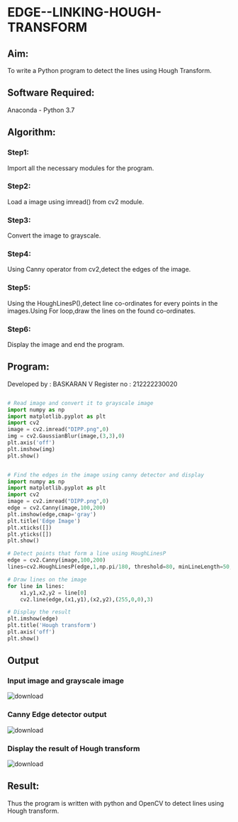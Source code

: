 # EDGE--LINKING-HOUGH-TRANSFORM
## Aim:
To write a Python program to detect the lines using Hough Transform.

## Software Required:
Anaconda - Python 3.7

## Algorithm:
### Step1:
Import all the necessary modules for the program.
### Step2:
Load a image using imread() from cv2 module.
### Step3:
Convert the image to grayscale.
### Step4:
Using Canny operator from cv2,detect the edges of the image.
### Step5:
Using the HoughLinesP(),detect line co-ordinates for every points in the images.Using For loop,draw the lines on the found co-ordinates.
### Step6:
Display the image and end the program.
## Program:
Developed by : BASKARAN V
Register no : 212222230020
```Python

# Read image and convert it to grayscale image
import numpy as np
import matplotlib.pyplot as plt
import cv2
image = cv2.imread("DIPP.png",0)
img = cv2.GaussianBlur(image,(3,3),0)
plt.axis('off')
plt.imshow(img)
plt.show()


# Find the edges in the image using canny detector and display
import numpy as np
import matplotlib.pyplot as plt
import cv2
image = cv2.imread("DIPP.png",0)
edge = cv2.Canny(image,100,200)
plt.imshow(edge,cmap='gray')
plt.title('Edge Image')
plt.xticks([])
plt.yticks([])
plt.show()

# Detect points that form a line using HoughLinesP
edge = cv2.Canny(image,100,200)
lines=cv2.HoughLinesP(edge,1,np.pi/180, threshold=80, minLineLength=50,maxLineGap=250)

# Draw lines on the image
for line in lines:
    x1,y1,x2,y2 = line[0]
    cv2.line(edge,(x1,y1),(x2,y2),(255,0,0),3)

# Display the result
plt.imshow(edge)
plt.title('Hough transform')
plt.axis('off')
plt.show()

```
## Output

### Input image and grayscale image
![download](https://github.com/BaskaranV15/EDGE--LINKING-HOUGH-TRANSFORM/assets/118703522/07594267-16ea-4017-9f14-c41c60d0fce4)

### Canny Edge detector output
![download](https://github.com/BaskaranV15/EDGE--LINKING-HOUGH-TRANSFORM/assets/118703522/8de7dd2f-f42c-4927-a21f-0d7bd6d8983d)
### Display the result of Hough transform
![download](https://github.com/BaskaranV15/EDGE--LINKING-HOUGH-TRANSFORM/assets/118703522/979346fc-6257-4487-8214-0815251fae93)
## Result:
Thus the program is written with python and OpenCV to detect lines using Hough transform. 
